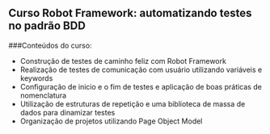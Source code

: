 ## Curso Robot Framework: automatizando testes no padrão BDD


###Conteúdos do curso: <br/>
- Construção de testes de caminho feliz com Robot Framework <br/>
- Realização de testes de comunicação com usuário utilizando variáveis e keywords <br/>
- Configuração de inicio e o fim de testes e aplicação de boas práticas de nomenclatura <br/>
- Utilização de estruturas de repetição e uma biblioteca de massa de dados para dinamizar testes <br/>
- Organização de projetos utilizando Page Object Model 

